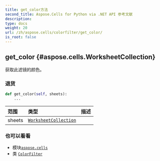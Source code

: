 ```yaml
---
title: get_color方法
second_title: Aspose.Cells for Python via .NET API 参考文献
description:
type: docs
weight: 20
url: /zh/aspose.cells/colorfilter/get_color/
is_root: false
---
```

##  get_color {#aspose.cells.WorksheetCollection}
获取此滤镜的颜色。


### 退货




```python
def get_color(self, sheets):
    ...
```


|范围|类型|描述|
| :- | :- | :- |
| sheets | [`WorksheetCollection`](/cells/python-net/zh/aspose.cells/worksheetcollection) |  |



### 也可以看看
* 模块[`aspose.cells`](../../)
* 类 [`ColorFilter`](/cells/python-net/zh/aspose.cells/colorfilter)
